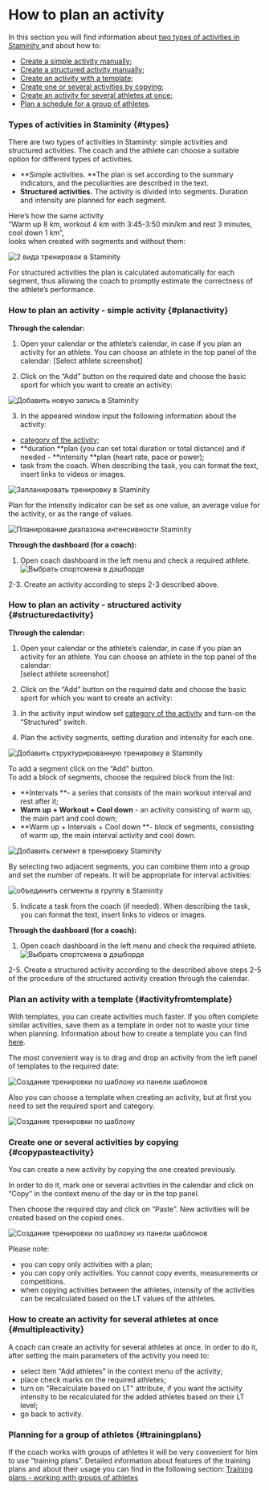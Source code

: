 # How to plan an activity

In this section you will find information about [two types of activities in Staminity ](#types)and about how to:

* [Create a simple activity manually](#planactivity);
* [Create a structured activity manually](#structuredactivity);
* [Create an activity with a template](#activityfromtemplate);
* [Create one or several activities by copying](#copypasteactivity); 
* [Create an activity for several athletes at once](#multipleactivity);
* [Plan a schedule for a group of athletes](#trainingplans).

### Types of activities in Staminity {#types}

There are two types of activities in Staminity: simple activities and structured activities. The coach and the athlete can choose a suitable option for different types of activities.

* **Simple activities. **The plan is set according to the summary indicators, and the peculiarities are described in the text.
* **Structured activities.** The activity is divided into segments. Duration and intensity are planned for each segment.

Here’s how the same activity  
“Warm up 8 km, workout 4 km with 3:45-3:50 min/km and rest 3 minutes, cool down 1 km”,   
  looks when created with segments and without them:

![2 вида тренировок в Staminity](https://content.staminity.com/assets/images/_new/about/2-activity-types.png)

For structured activities the plan is calculated automatically for each segment, thus allowing the coach to promptly estimate the correctness of the athlete’s performance.

### How to plan an activity - simple activity {#planactivity}

**Through the calendar:**  
1. Open your calendar or the athlete’s calendar, in case if you plan an activity for an athlete. You can choose an athlete in the top panel of the calendar: \[Select athlete screenshot\]

2. Click on the “Add” button on the required date and choose the basic sport for which you want to create an activity:

![Добавить новую запись в Staminity](https://content.staminity.com/assets/images/_new/calendar/calendar-wizard.png)

3. In the appeared window input the following information about the activity:

* [category of the activity](/basics/activity-categories.md); 
* **duration **plan \(you can set total duration or total distance\) and if needed - **intensity **plan \(heart rate, pace or power\);   
* task from the coach. When describing the task, you can format the text, insert links to videos or images.

![Запланировать тренировку в Staminity](https://content.staminity.com/assets/images/_new/calendar/calendar-new-activity.png)

Plan for the intensity indicator can be set as one value, an average value for the activity, or as the range of values.

![Планирование диапазона интенсивности Staminity](https://content.staminity.com/assets/images/_new/calendar/calendar-intensity-range2.png)

**Through the dashboard \(for a coach\):**  
1. Open coach dashboard in the left menu and check a required athlete.   
![Выбрать спортсмена в дэшборде](https://content.staminity.com/assets/images/_new/dashboard/dashboard-add-button.png)

2-3. Create an activity according to steps 2-3 described above.

### How to plan an activity - structured activity {#structuredactivity}

**Through the calendar:**  
1. Open your calendar or the athlete’s calendar, in case if you plan an activity for an athlete. You can choose an athlete in the top panel of the calendar:  
\[select athlete screenshot\]

2. Click on the “Add” button on the required date and choose the basic sport for which you want to create an activity:

3. In the activity input window set [category of the activity](/basics/activity-categories.md) and turn-on the “Structured” switch.

4. Plan the activity segments, setting duration and intensity for each one.

![Добавить структурированную тренировку в Staminity](https://content.staminity.com/assets/images/_new/activity/activity-structured-plan.png)

To add a segment click on the “Add” button.   
To add a block of segments, choose the required block from the list:

* **Intervals **- a series that consists of the main workout interval and rest after it;
* **Warm up + Workout + Cool down** - an activity consisting of warm up, the main part and cool down;  
* **Warm up + Intervals + Cool down **- block of segments, consisting of warm up, the main interval activity and cool down. 

![Добавить cегмент в тренировку Staminity](https://content.staminity.com/assets/images/_new/activity/activity-structured-block-ezgif.gif)

By selecting two adjacent segments, you can combine them into a group and set the number of repeats. It will be appropriate for interval activities:

![объединить сегменты в группу в Staminity](https://content.staminity.com/assets/images/_new/activity/activity-structured-group.gif)

5. Indicate a task from the coach \(if needed\). When describing the task, you can format the text, insert links to videos or images.

**Through the dashboard \(for a coach\):**  
1. Open coach dashboard in the left menu and check the required athlete.   
![Выбрать спортсмена в дэшборде](https://content.staminity.com/assets/images/_new/dashboard/dashboard-add-button.png)

2-5. Create a structured activity according to the described above steps 2-5 of the procedure of the structured activity creation through the calendar.

### Plan an activity with a template {#activityfromtemplate}

With templates, you can create activities much faster. If you often complete similar activities, save them as a template in order not to waste your time when planning. Information about how to create a template you can find [here](/basics/templates.md).

The most convenient way is to drag and drop an activity from the left panel of templates to the required date:

![Cоздание тренировки по шаблону из панели шаблонов](https://content.staminity.com/assets/images/_new/activity/activity-create-from-template-ezgif.gif)

Also you can choose a template when creating an activity, but at first you need to set the required sport and category.

![Cоздание тренировки по шаблону](https://content.staminity.com/assets/images/_new/activity/activity-create-from-template-2-ezgif.gif)

### Create one or several activities by copying {#copypasteactivity}

You can create a new activity by copying the one created previously.

In order to do it, mark one or several activities in the calendar and click on “Copy” in the context menu of the day or in the top panel. 

Then choose the required day and click on “Paste”. New activities will be created based on the copied ones.

![Cоздание тренировки по шаблону из панели шаблонов](https://content.staminity.com/assets/images/_new/activity/activity-copy-paste-ezgif.gif)

Please note:

* you can copy only activities with a plan;
* you can copy only activities. You cannot copy events, measurements or competitions.
* when copying activities between the athletes, intensity of the activities can be recalculated based on the LT values of the athletes.

### How to create an activity for several athletes at once {#multipleactivity}

A coach can create an activity for several athletes at once. In order to do it, after setting the main parameters of the activity you need to:

* select item “Add athletes” in the context menu of the activity;
* place check marks on the required athletes;
* turn on "Recalculate based on LT" attribute, if you want the activity intensity to be recalculated for the added athletes based on their LT level;
* go back to activity.

### Planning for a group of athletes {#trainingplans}

If the coach works with groups of athletes it will be very convenient for him to use “training plans”. Detailed information about features of the training plans and about their usage you can find in the following section: [Training plans - working with groups of athletes](/basics/training-plan.md)

